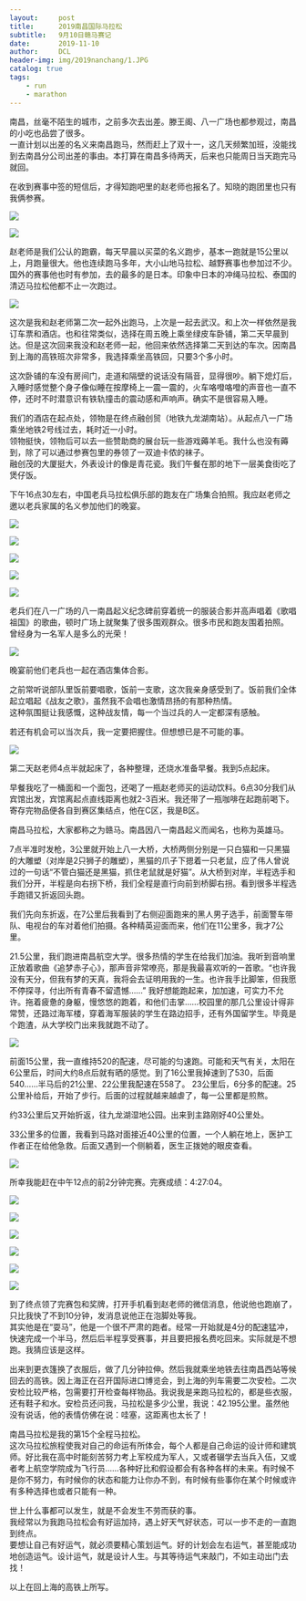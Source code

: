 ```yaml
---
layout:     post
title:      2019南昌国际马拉松
subtitle:   9月10日赣马赛记
date:       2019-11-10
author:     DCL
header-img: img/2019nanchang/1.JPG
catalog: true
tags:
    - run
    - marathon
---
```

南昌，丝毫不陌生的城市，之前多次去出差。滕王阁、八一广场也都参观过，南昌的小吃也品尝了很多。  
一直计划以出差的名义来南昌跑马，然而赶上了双十一，这几天频繁加班，没能找到去南昌分公司出差的事由。本打算在南昌多待两天，后来也只能周日当天跑完马就回。  

在收到赛事中签的短信后，才得知跑吧里的赵老师也报名了。知晓的跑团里也只有我俩参赛。  

![](http://daichunlei.com/img/2019nanchang/16.JPG)

![](http://daichunlei.com/img/2019nanchang/17.JPG)

赵老师是我们公认的跑霸，每天早晨以买菜的名义跑步，基本一跑就是15公里以上，月跑量很大。他也连续跑马多年，大小山地马拉松、越野赛事也参加过不少。国外的赛事他也时有参加，去的最多的是日本。印象中日本的冲绳马拉松、泰国的清迈马拉松他都不止一次跑过。  

![](http://daichunlei.com/img/2019nanchang/18.JPG)

这次是我和赵老师第二次一起外出跑马，上次是一起去武汉。和上次一样依然是我订车票和酒店。也和往常类似，选择在周五晚上乘坐绿皮车卧铺，第二天早晨到达。但是这次回来我没和赵老师一起，他回来依然选择第二天到达的车次。因南昌到上海的高铁班次非常多，我选择乘坐高铁回，只要3个多小时。  

这次卧铺的车没有房间门，走道和隔壁的说话没有隔音，显得很吵。躺下熄灯后，入睡时感觉整个身子像似睡在按摩椅上一震一震的，火车咯噔咯噔的声音也一直不停，还时不时潜意识有铁轨撞击的震动感和声响声。确实不是很容易入睡。

我们的酒店在起点处，领物是在终点融创贸（地铁九龙湖南站）。从起点八一广场乘坐地铁2号线过去，耗时近一小时。  
领物挺快，领物后可以去一些赞助商的展台玩一些游戏薅羊毛。我什么也没有薅到，除了可以通过参赛包里的券领了一双迪卡侬的袜子。  
融创茂的大厦挺大，外表设计的像是青花瓷。我们午餐在那的地下一层美食街吃了煲仔饭。  

下午16点30左右，中国老兵马拉松俱乐部的跑友在广场集合拍照。我应赵老师之邀以老兵家属的名义参加他们的晚宴。  

![](http://daichunlei.com/img/2019nanchang/3.JPG)

![](http://daichunlei.com/img/2019nanchang/4.JPG)

![](http://daichunlei.com/img/2019nanchang/5.JPG)

![](http://daichunlei.com/img/2019nanchang/6.JPG)

![](http://daichunlei.com/img/2019nanchang/7.JPG)

老兵们在八一广场的八一南昌起义纪念碑前穿着统一的服装合影并高声唱着《歌唱祖国》的歌曲，顿时广场上就聚集了很多围观群众。很多市民和跑友围着拍照。  
曾经身为一名军人是多么的光荣！

![](http://daichunlei.com/img/2019nanchang/8.JPG)

晚宴前他们老兵也一起在酒店集体合影。

之前常听说部队里饭前要唱歌，饭前一支歌，这次我亲身感受到了。饭前我们全体起立唱起《战友之歌》，虽然我不会唱也激情昂扬的有那种热情。  
这种氛围挺让我感慨，这种战友情，每一个当过兵的人一定都深有感触。

若还有机会可以当次兵，我一定要把握住。但想想已是不可能的事。

![](http://daichunlei.com/img/2019nanchang/2.JPG)

第二天赵老师4点半就起床了，各种整理，还烧水准备早餐。我到5点起床。

早餐我吃了一桶面和一个面包，还喝了一瓶赵老师买的运动饮料。6点30分我们从宾馆出发，宾馆离起点直线距离也就2-3百米。我还带了一瓶咖啡在起跑前喝下。寄存完物品便各自到赛区集结点，他在C区，我是B区。

南昌马拉松，大家都称之为赣马。南昌因八一南昌起义而闻名，也称为英雄马。

7点半准时发枪，3公里就开始上八一大桥，大桥两侧分别是一只白猫和一只黑猫的大雕塑（对岸是2只狮子的雕塑），黑猫的爪子下摁着一只老鼠，应了伟人曾说过的一句话“不管白猫还是黑猫，抓住老鼠就是好猫”。从大桥到对岸，半程选手和我们分开，半程是向右拐下桥，我们全程是直行向前到桥脚右拐。看到很多半程选手跑错又折返回头跑。  
  
我们先向东折返，在7公里后我看到了右侧迎面跑来的黑人男子选手，前面警车带队、电视台的车对着他们拍摄。各种精英迎面而来，他们在11公里多，我才7公里。    

21.5公里，我们跑进南昌航空大学。很多热情的学生在给我们加油。我听到音响里正放着歌曲《追梦赤子心》，那声音非常嘹亮，那是我最喜欢听的一首歌。“也许我没有天分，但我有梦的天真，我将会去证明用我的一生。也许我手比脚笨，但我愿不停探寻，付出所有青春不留遗憾……” 我好想能跑起来，加加速，可实力不允许。拖着疲惫的身躯，慢悠悠的跑着，和他们击掌……校园里的那几公里设计得非常赞，还路过海军楼，穿着海军服装的学生在路边招手，还有外国留学生。毕竟是个跑渣，从大学校门出来我就跑不动了。

![](http://daichunlei.com/img/2019nanchang/19.jpg)

前面15公里，我一直维持520的配速，尽可能的匀速跑。可能和天气有关，太阳在6公里后，时间大约8点后就有晒的感觉。到了16公里我掉速到了530，后面540……半马后的21公里、22公里我配速在558了。
23公里后，6分多的配速。25公里补给后，开始了步行。后面的过程就越来越虐了，每一公里都是煎熬。

约33公里后又开始折返，往九龙湖湿地公园。出来到主路刚好40公里处。

33公里多的位置，我看到马路对面接近40公里的位置，一个人躺在地上，医护工作者正在给他急救。后面又遇到一个侧躺着，医生正拨她的眼皮查看。

![](http://daichunlei.com/img/2019nanchang/9.jpg)

所幸我能赶在中午12点的前2分钟完赛。完赛成绩：4:27:04。

![](http://daichunlei.com/img/2019nanchang/10.JPG)

![](http://daichunlei.com/img/2019nanchang/11.JPG)

![](http://daichunlei.com/img/2019nanchang/12.JPG)

![](http://daichunlei.com/img/2019nanchang/13.JPG)

![](http://daichunlei.com/img/2019nanchang/14.JPG)

![](http://daichunlei.com/img/2019nanchang/15.JPG)

到了终点领了完赛包和奖牌，打开手机看到赵老师的微信消息，他说他也跑崩了，只比我快了不到10分钟，发消息说他正在泡脚处等我。  
其实他是在“耍马”，他是一个很不严肃的跑者。经常一开始就是4分的配速猛冲，快速完成一个半马，然后后半程享受赛事，并且要把报名费吃回来。实际就是不想跑。我猜应该是这样。

出来到更衣篷换了衣服后，做了几分钟拉伸。然后我就乘坐地铁去往南昌西站等候回去的高铁。因上海正在召开国际进口博览会，到上海的列车需要二次安检。二次安检比较严格，包需要打开检查每样物品。我说我是来跑马拉松的，都是些衣服，还有鞋子和水。安检员还问我，马拉松是多少公里，我说：42.195公里。虽然他没有说话，他的表情仿佛在说：哇塞，这距离也太长了！  

南昌马拉松是我的第15个全程马拉松。  
这次马拉松旅程使我对自己的命运有所体会，每个人都是自己命运的设计师和建筑师。好比我在高中时能刻苦努力考上军校成为军人，又或者辍学去当兵入伍，又或者考上航空学院成为飞行员……各种好比和假设都会有各种各样的未来。有时候不是你不努力，有时候你的状态和能力让你办不到，有时候有些事你在某个时候或许有多种选择也或者只能有一种。   
 
世上什么事都可以发生，就是不会发生不劳而获的事。  
我经常以为我跑马拉松会有好运加持，遇上好天气好状态，可以一步不走的一直跑到终点。  
要想让自己有好运气，就必须要精心策划运气。好的计划会左右运气，甚至能成功地创造运气。设计运气，就是设计人生。与其等待运气来敲门，不如主动出门去找！

以上在回上海的高铁上所写。






